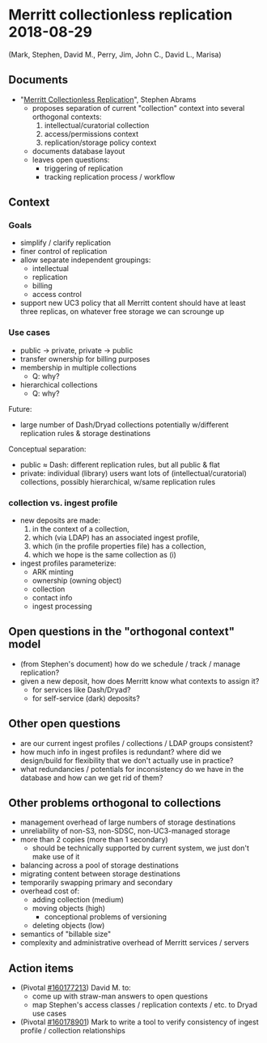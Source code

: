 # Merritt collectionless replication 2018-08-29

(Mark, Stephen, David M., Perry, Jim, John C., David L., Marisa)

## Documents

- "[Merritt Collectionless Replication](https://docs.google.com/document/d/1A-O7wuHMVBhrhlPaXlvc-gEQzMQiNSjyOABRpEQuubU/edit)", Stephen Abrams
  - proposes separation of current "collection" context into several
    orthogonal contexts:
    1. intellectual/curatorial collection
    2. access/permissions context
    3. replication/storage policy context
  - documents database layout
  - leaves open questions:
    - triggering of replication
    - tracking replication process / workflow

## Context

### Goals

- simplify / clarify replication
- finer control of replication
- allow separate independent groupings:
  - intellectual
  - replication
  - billing
  - access control
- support new UC3 policy that all Merritt content should have at least
  three replicas, on whatever free storage we can scrounge up

### Use cases

- public → private, private → public
- transfer ownership for billing purposes
- membership in multiple collections
  - Q: why?
- hierarchical collections
  - Q: why?

Future:

- large number of Dash/Dryad collections potentially w/different replication
  rules & storage destinations

Conceptual separation:

- public ≈ Dash: different replication rules, but all public & flat
- private: individual (library) users want lots of
  (intellectual/curatorial) collections, possibly hierarchical, w/same
  replication rules

### collection vs. ingest profile

- new deposits are made:
  1. in the context of a collection, 
  2. which (via LDAP) has an associated ingest profile, 
  3. which (in the profile properties file) has a collection,
  4. which we hope is the same collection as (i)
- ingest profiles parameterize:
  - ARK minting
  - ownership (owning object)
  - collection
  - contact info
  - ingest processing

## Open questions in the "orthogonal context" model

- (from Stephen's document) how do we schedule / track / manage replication?
- given a new deposit, how does Merritt
  know what contexts to assign it?
  - for services like Dash/Dryad?
  - for self-service (dark) deposits?

## Other open questions

- are our current ingest profiles / collections / LDAP groups consistent?
- how much info in ingest profiles is redundant? where did we design/build
  for flexibility that we don't actually use in practice?
- what redundancies / potentials for inconsistency do we have in the
  database and how can we get rid of them?

## Other problems orthogonal to collections

- management overhead of large numbers of storage destinations
- unreliability of non-S3, non-SDSC, non-UC3-managed storage
- more than 2 copies (more than 1 secondary)
  - should be technically supported by current system, we just
    don't make use of it
- balancing across a pool of storage destinations
- migrating content between storage destinations
- temporarily swapping primary and secondary
- overhead cost of:
  - adding collection (medium)
  - moving objects (high)
    - conceptional problems of versioning
  - deleting objects (low)
- semantics of "billable size"
- complexity and administrative overhead of Merritt services / servers

## Action items

- (Pivotal
  [#160177213](https://www.pivotaltracker.com/story/show/160177213)) David
  M. to:
  - come up with straw-man answers to open questions
  - map Stephen's access classes / replication contexts / etc. to Dryad use
    cases
- (Pivotal
  [#160178901](https://www.pivotaltracker.com/story/show/160178901)) Mark
  to write a tool to verify consistency of ingest profile / collection
  relationships

